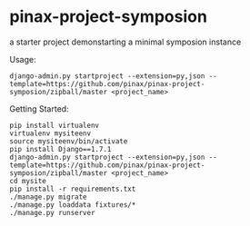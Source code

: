 pinax-project-symposion
=====================

a starter project demonstarting a minimal symposion instance


Usage:

    django-admin.py startproject --extension=py,json --template=https://github.com/pinax/pinax-project-symposion/zipball/master <project_name>

Getting Started:

    pip install virtualenv
    virtualenv mysiteenv
    source mysiteenv/bin/activate
    pip install Django==1.7.1
    django-admin.py startproject --extension=py,json --template=https://github.com/pinax/pinax-project-symposion/zipball/master <project_name>          
    cd mysite
    pip install -r requirements.txt
    ./manage.py migrate
    ./manage.py loaddata fixtures/*
    ./manage.py runserver
